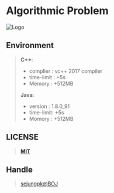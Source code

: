 # Algorithmic Problem

![Logo](https://d2gd6pc034wcta.cloudfront.net/images/logo@2x.png) 

## Environment

> **C++**:
>
> - complier : vc++ 2017 compiler
> - time-limit : +5s
> - Memory : +512MB
>
> **Java**:
>
> - version : 1.8.0_91
> - time-limit: +5s
> - Momory : +512MB



## LICENSE

> [**MIT**](https://github.com/chanhyunPark/Algorithmic-Problem/blob/master/LICENSE)



## Handle

> [sejungpk@BOJ](https://www.acmicpc.net/user/sejungpk)